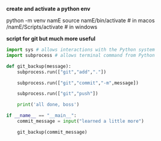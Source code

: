 
**create and activate a python env**

python -m venv namE
source namE/bin/activate # in macos
/namE/Scripts/activate # in windows

**script for git but much more useful**
```python
import sys # allows interactions with the Python system
import subprocess # allows terminal command from Python

def git_backup(message):
	subprocess.run(["git","add","."])

	subprocess.run(["git","commit","-m",message])

	subprocess.run(["git","push"])

	print('all done, boss')

if __name__ == "__main__":
	commit_message = input("learned a little more")

	git_backup(commit_message)